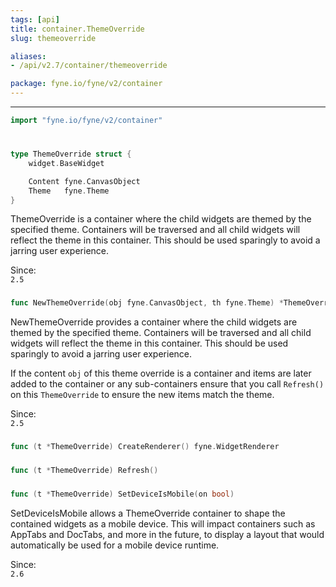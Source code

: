 ```yaml
---
tags: [api]
title: container.ThemeOverride
slug: themeoverride

aliases:
- /api/v2.7/container/themeoverride

package: fyne.io/fyne/v2/container
---
```



---
```go
import "fyne.io/fyne/v2/container"
```

#

###

```go
type ThemeOverride struct {
	widget.BaseWidget

	Content fyne.CanvasObject
	Theme   fyne.Theme
}
```

ThemeOverride is a container where the child widgets are themed by the specified theme. Containers will be traversed and all child widgets will reflect the theme in this container. This should be used sparingly to avoid a jarring user experience.


<div class="since">Since: <code>
2.5</code></div>

###

```go
func NewThemeOverride(obj fyne.CanvasObject, th fyne.Theme) *ThemeOverride
```
NewThemeOverride provides a container where the child widgets are themed by the specified theme. Containers will be traversed and all child widgets will reflect the theme in this container. This should be used sparingly to avoid a jarring user experience.

If the content `obj` of this theme override is a container and items are later added to the container or any sub-containers ensure that you call `Refresh()` on this `ThemeOverride` to ensure the new items match the theme.


<div class="since">Since: <code>
2.5</code></div>

###

```go
func (t *ThemeOverride) CreateRenderer() fyne.WidgetRenderer
```

###

```go
func (t *ThemeOverride) Refresh()
```

###

```go
func (t *ThemeOverride) SetDeviceIsMobile(on bool)
```
SetDeviceIsMobile allows a ThemeOverride container to shape the contained widgets as a mobile device. This will impact containers such as AppTabs and DocTabs, and more in the future, to display a layout that would automatically be used for a mobile device runtime.


<div class="since">Since: <code>
2.6</code></div>
